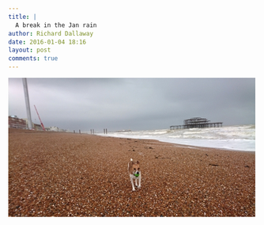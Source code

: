 ```yaml
---
title: |
  A break in the Jan rain
author: Richard Dallaway
date: 2016-01-04 18:16
layout: post
comments: true
---
```


<div><a href="/media/tp_DSC_0377.JPG"><img src="/media/tp_thumb_DSC_0377.JPG" width="500" height="281"/></a></div>


  
      
